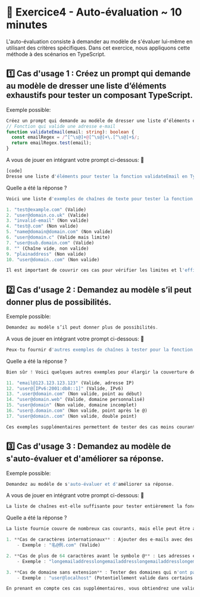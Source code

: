 # 📝 Exercice4 - Auto-évaluation ~ 10 minutes

L'auto-évaluation consiste à demander au modèle de s'évaluer lui-même en utilisant des critères spécifiques. Dans cet exercice, nous appliquons cette méthode à des scénarios en TypeScript.

## 1️⃣ Cas d'usage 1 : Créez un prompt qui demande au modèle de dresser une liste d’éléments exhaustifs pour tester un composant TypeScript.

Exemple possible:

```typescript
Créez un prompt qui demande au modèle de dresser une liste d’éléments exhaustifs pour tester un composant TypeScript.
// Fonction qui valide une adresse e-mail
function validateEmail(email: string): boolean {
  const emailRegex = /^[^\s@]+@[^\s@]+\.[^\s@]+$/;
  return emailRegex.test(email);
}
```

A vous de jouer en intégrant votre prompt ci-dessous: 👀

```typescript
[code]
Dresse une liste d'éléments pour tester la fonction validateEmail en TypeScript.
```

Quelle a été la réponse ?

```typescript
Voici une liste d'exemples de chaînes de texte pour tester la fonction validateEmail :

1. "test@example.com" (Valide)
2. "user@domain.co.uk" (Valide)
3. "invalid-email" (Non valide)
4. "test@.com" (Non valide)
5. "name@domain@domain.com" (Non valide)
6. "user@domain.c" (Valide mais limite)
7. "user@sub.domain.com" (Valide)
8. "" (Chaîne vide, non valide)
9. "plainaddress" (Non valide)
10. "user@domain..com" (Non valide)

Il est important de couvrir ces cas pour vérifier les limites et l'efficacité de la fonction validateEmail.
```

## 2️⃣ Cas d'usage 2 : Demandez au modèle s’il peut donner plus de possibilités.

Exemple possible:

```typescript
Demandez au modèle s’il peut donner plus de possibilités.
```

A vous de jouer en intégrant votre prompt ci-dessous: 👀

```typescript
Peux-tu fournir d'autres exemples de chaînes à tester pour la fonction validateEmail ?
```

Quelle a été la réponse ?

```typescript
Bien sûr ! Voici quelques autres exemples pour élargir la couverture des tests :

11. "email@123.123.123.123" (Valide, adresse IP)
12. "user@[IPv6:2001:db8::1]" (Valide, IPv6)
13. ".user@domain.com" (Non valide, point au début)
14. "user@domain.web" (Valide, domaine personnalisé)
15. "user@domain" (Non valide, domaine incomplet)
16. "user@.domain.com" (Non valide, point après le @)
17. "user@domain..com" (Non valide, double point)

Ces exemples supplémentaires permettent de tester des cas moins courants mais potentiellement problématiques pour la validation des e-mails.
```

## 3️⃣ Cas d'usage 3 : Demandez au modèle de s'auto-évaluer et d'améliorer sa réponse.

Exemple possible:

```typescript
Demandez au modèle de s'auto-évaluer et d'améliorer sa réponse.
```

A vous de jouer en intégrant votre prompt ci-dessous: 👀

```typescript
La liste de chaînes est-elle suffisante pour tester entièrement la fonction validateEmail ? Sinon, comment peut-elle être améliorée ?
```

Quelle a été la réponse ?

```typescript
La liste fournie couvre de nombreux cas courants, mais elle peut être améliorée en ajoutant des cas spécifiques aux normes actuelles des e-mails et en prenant en compte certaines configurations plus rares. Voici des points d'amélioration potentiels :

1. **Cas de caractères internationaux** : Ajouter des e-mails avec des caractères Unicode pour tester si la fonction peut gérer des noms d'utilisateur ou des domaines dans d'autres alphabets.
    - Exemple : "名@例.com" (Valide)

2. **Cas de plus de 64 caractères avant le symbole @** : Les adresses e-mail peuvent avoir un maximum de 64 caractères avant le @.
    - Exemple : "longemailaddresslongemailaddresslongemailaddresslongemailaddress@domain.com" (Valide)

3. **Cas de domaine sans extension** : Tester des domaines qui n'ont pas d'extensions de domaine traditionnelles.
    - Exemple : "user@localhost" (Potentiellement valide dans certains environnements)

En prenant en compte ces cas supplémentaires, vous obtiendrez une validation plus complète de la fonction validateEmail.
```
